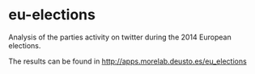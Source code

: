 eu-elections
============

Analysis of the parties activity on twitter during the 2014 European elections.

The results can be found in http://apps.morelab.deusto.es/eu_elections 
